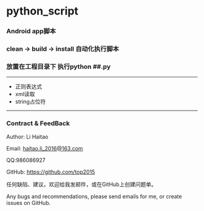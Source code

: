 # python_script

### Android app脚本

### clean -> build -> install 自动化执行脚本

### 放置在工程目录下 执行python ##.py

--------------
+ 正则表达式
+ xml读取
+ string占位符
----------
### Contract & FeedBack
Author: Li Haitao

Email: haitao.li_2016@163.com

QQ:986086927

GitHub: https://github.com/top2015

任何缺陷、建议，欢迎给我发邮件，或在GitHub上创建问题单。

Any bugs and recommendations, please send emails for me, or create issues on GitHub.
